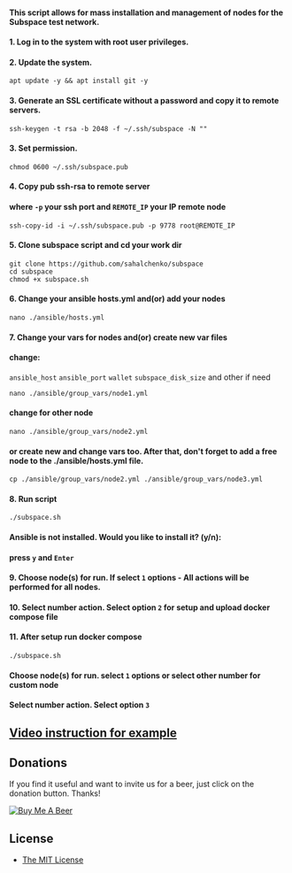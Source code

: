
#### This script allows for mass installation and management of nodes for the Subspace test network.

#### 1. Log in to the system with root user privileges.
#### 2. Update the system.
```
apt update -y && apt install git -y
```
#### 3. Generate an SSL certificate without a password and copy it to remote servers.
```
ssh-keygen -t rsa -b 2048 -f ~/.ssh/subspace -N ""
```
#### 3. Set permission.
```
chmod 0600 ~/.ssh/subspace.pub
```
#### 4. Copy pub ssh-rsa to remote server
#### where ```-p``` your ssh port and ``` REMOTE_IP ``` your IP remote node
```
ssh-copy-id -i ~/.ssh/subspace.pub -p 9778 root@REMOTE_IP
```
#### 5. Clone subspace script and cd your work dir
```
git clone https://github.com/sahalchenko/subspace
cd subspace
chmod +x subspace.sh
```
#### 6. Change your ansible hosts.yml and(or) add your nodes
```
nano ./ansible/hosts.yml
```
#### 7. Change your vars for nodes and(or) create new var files
#### change:
```ansible_host``` ```ansible_port``` ```wallet``` ```subspace_disk_size``` and other if need
```
nano ./ansible/group_vars/node1.yml
```
#### change for other node 
```
nano ./ansible/group_vars/node2.yml
```
#### or create new and change vars too. After that, don't forget to add a free node to the ./ansible/hosts.yml file.
```
cp ./ansible/group_vars/node2.yml ./ansible/group_vars/node3.yml
```
#### 8. Run script
```
./subspace.sh 
```
#### Ansible is not installed. Would you like to install it? (y/n):
#### press ```y``` and ```Enter```

#### 9. Choose node(s) for run. If select ```1``` options - All actions will be performed for all nodes.
#### 10. Select number action. Select option ```2``` for setup and upload docker compose file
#### 11. After setup run docker compose
```
./subspace.sh 
```
#### Choose node(s) for run. select ```1``` options or select other number for custom node
#### Select number action. Select option ```3```

## [Video instruction for example](https://www.youtube.com/watch?v=cE9f-2b0HTs)

## Donations
If you find it useful and want to invite us for a beer, just click on the donation button. Thanks!

[![Buy Me A Beer](https://www.paypalobjects.com/en_US/i/btn/btn_donate_LG.gif)](https://www.paypal.com/donate/?hosted_button_id=TXZKTZ4555FH8)


## License

* [The MIT License](https://opensource.org/licenses/MIT)